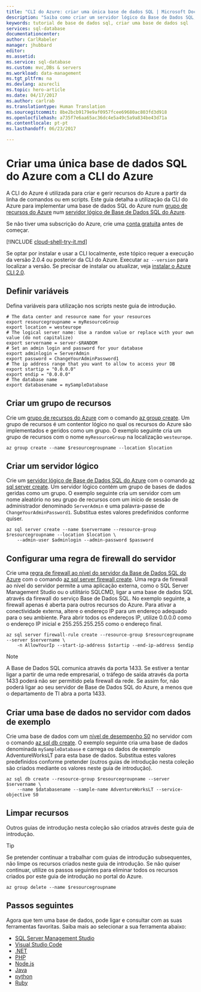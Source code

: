 ```yaml
---
title: "CLI do Azure: criar uma única base de dados SQL | Microsoft Docs"
description: "Saiba como criar um servidor lógico da Base de Dados SQL, regras de firewall ao nível do servidor e bases de dados com a CLI do Azure."
keywords: tutorial de base de dados sql, criar uma base de dados sql
services: sql-database
documentationcenter: 
author: CarlRabeler
manager: jhubbard
editor: 
ms.assetid: 
ms.service: sql-database
ms.custom: mvc,DBs & servers
ms.workload: data-management
ms.tgt_pltfrm: na
ms.devlang: azurecli
ms.topic: hero-article
ms.date: 04/17/2017
ms.author: carlrab
ms.translationtype: Human Translation
ms.sourcegitcommit: 8be2bcb9179e9af0957fcee69680ac803fd3d918
ms.openlocfilehash: a735f7e6aa65ac36dc4e5a49c5a9a834be43d71a
ms.contentlocale: pt-pt
ms.lasthandoff: 06/23/2017

---
```


# <a name="create-a-single-azure-sql-database-using-the-azure-cli"></a>Criar uma única base de dados SQL do Azure com a CLI do Azure

A CLI do Azure é utilizada para criar e gerir recursos do Azure a partir da linha de comandos ou em scripts. Este guia detalha a utilização da CLI do Azure para implementar uma base de dados SQL do Azure num [grupo de recursos do Azure](../azure-resource-manager/resource-group-overview.md) num [servidor lógico de Base de Dados SQL do Azure](sql-database-features.md).

Se não tiver uma subscrição do Azure, crie uma [conta gratuita](https://azure.microsoft.com/free/?WT.mc_id=A261C142F) antes de começar.

[!INCLUDE [cloud-shell-try-it.md](../../includes/cloud-shell-try-it.md)]

Se optar por instalar e usar a CLI localmente, este tópico requer a execução da versão 2.0.4 ou posterior da CLI do Azure. Executar `az --version` para localizar a versão. Se precisar de instalar ou atualizar, veja [instalar o Azure CLI 2.0]( /cli/azure/install-azure-cli). 

## <a name="define-variables"></a>Definir variáveis

Defina variáveis para utilização nos scripts neste guia de introdução.

```azurecli-interactive
# The data center and resource name for your resources
export resourcegroupname = myResourceGroup
export location = westeurope
# The logical server name: Use a random value or replace with your own value (do not capitalize)
export servername = server-$RANDOM
# Set an admin login and password for your database
export adminlogin = ServerAdmin
export password = ChangeYourAdminPassword1
# The ip address range that you want to allow to access your DB
export startip = "0.0.0.0"
export endip = "0.0.0.0"
# The database name
export databasename = mySampleDatabase
```

## <a name="create-a-resource-group"></a>Criar um grupo de recursos

Crie um [grupo de recursos do Azure](../azure-resource-manager/resource-group-overview.md) com o comando [az group create](/cli/azure/group#create). Um grupo de recursos é um contentor lógico no qual os recursos do Azure são implementados e geridos como um grupo. O exemplo seguinte cria um grupo de recursos com o nome `myResourceGroup` na localização `westeurope`.

```azurecli-interactive
az group create --name $resourcegroupname --location $location
```
## <a name="create-a-logical-server"></a>Criar um servidor lógico

Crie um [servidor lógico de Base de Dados SQL do Azure](sql-database-features.md) com o comando [az sql server create](/cli/azure/sql/server#create). Um servidor lógico contém um grupo de bases de dados geridas como um grupo. O exemplo seguinte cria um servidor com um nome aleatório no seu grupo de recursos com um início de sessão de administrador denominado `ServerAdmin` e uma palavra-passe de `ChangeYourAdminPassword1`. Substitua estes valores predefinidos conforme quiser.

```azurecli-interactive
az sql server create --name $servername --resource-group $resourcegroupname --location $location \
    --admin-user $adminlogin --admin-password $password
```

## <a name="configure-a-server-firewall-rule"></a>Configurar uma regra de firewall do servidor

Crie uma [regra de firewall ao nível do servidor da Base de Dados SQL do Azure](sql-database-firewall-configure.md) com o comando [az sql server firewall create](/cli/azure/sql/server/firewall-rule#create). Uma regra de firewall ao nível do servidor permite a uma aplicação externa, como o SQL Server Management Studio ou o utilitário SQLCMD, ligar a uma base de dados SQL através da firewall do serviço Base de Dados SQL. No exemplo seguinte, a firewall apenas é aberta para outros recursos do Azure. Para ativar a conectividade externa, altere o endereço IP para um endereço adequado para o seu ambiente. Para abrir todos os endereços IP, utilize 0.0.0.0 como o endereço IP inicial e 255.255.255.255 como o endereço final.  

```azurecli-interactive
az sql server firewall-rule create --resource-group $resourcegroupname --server $servername \
    -n AllowYourIp --start-ip-address $startip --end-ip-address $endip
```

> [!NOTE]
> A Base de Dados SQL comunica através da porta 1433. Se estiver a tentar ligar a partir de uma rede empresarial, o tráfego de saída através da porta 1433 poderá não ser permitido pela firewall da rede. Se assim for, não poderá ligar ao seu servidor de Base de Dados SQL do Azure, a menos que o departamento de TI abra a porta 1433.
>

## <a name="create-a-database-in-the-server-with-sample-data"></a>Criar uma base de dados no servidor com dados de exemplo

Crie uma base de dados com um [nível de desempenho S0](sql-database-service-tiers.md) no servidor com o comando [az sql db create](/cli/azure/sql/db#create). O exemplo seguinte cria uma base de dados denominada `mySampleDatabase` e carrega os dados de exemplo AdventureWorksLT para esta base de dados. Substitua estes valores predefinidos conforme pretender (outros guias de introdução nesta coleção são criados mediante os valores neste guia de introdução).

```azurecli-interactive
az sql db create --resource-group $resourcegroupname --server $servername \
    --name $databasename --sample-name AdventureWorksLT --service-objective S0
```

## <a name="clean-up-resources"></a>Limpar recursos

Outros guias de introdução nesta coleção são criados através deste guia de introdução. 

> [!TIP]
> Se pretender continuar a trabalhar com guias de introdução subsequentes, não limpe os recursos criados neste guia de introdução. Se não quiser continuar, utilize os passos seguintes para eliminar todos os recursos criados por este guia de introdução no portal do Azure.
>

```azurecli-interactive
az group delete --name $resourcegroupname
```

## <a name="next-steps"></a>Passos seguintes

Agora que tem uma base de dados, pode ligar e consultar com as suas ferramentas favoritas. Saiba mais ao selecionar a sua ferramenta abaixo:

- [SQL Server Management Studio](sql-database-connect-query-ssms.md)
- [Visual Studio Code](sql-database-connect-query-vscode.md)
- [.NET](sql-database-connect-query-dotnet.md)
- [PHP](sql-database-connect-query-php.md)
- [Node.js](sql-database-connect-query-nodejs.md)
- [Java](sql-database-connect-query-java.md)
- [python](sql-database-connect-query-python.md)
- [Ruby](sql-database-connect-query-ruby.md)


